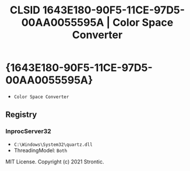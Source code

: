 ﻿---
title: "CLSID 1643E180-90F5-11CE-97D5-00AA0055595A | Color Space Converter"
excerpt: What is COM-Object CLSID 1643E180-90F5-11CE-97D5-00AA0055595A?
---

# {1643E180-90F5-11CE-97D5-00AA0055595A}

* `Color Space Converter`

## Registry


### InprocServer32

* `C:\Windows\System32\quartz.dll`
* ThreadingModel: `Both`

MIT License. Copyright (c) 2021 Strontic.


